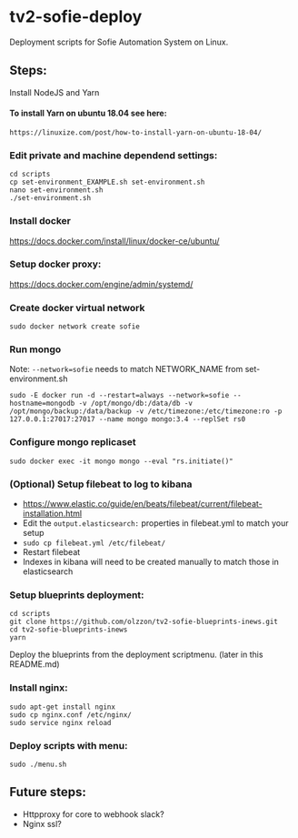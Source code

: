 # tv2-sofie-deploy
Deployment scripts for Sofie Automation System on Linux.

## Steps:

Install NodeJS and Yarn

#### To install Yarn on ubuntu 18.04 see here:
```
https://linuxize.com/post/how-to-install-yarn-on-ubuntu-18-04/
```


### Edit private and machine dependend settings:
```
cd scripts
cp set-environment_EXAMPLE.sh set-environment.sh
nano set-environment.sh
./set-environment.sh
```
### Install docker
https://docs.docker.com/install/linux/docker-ce/ubuntu/

### Setup docker proxy:
https://docs.docker.com/engine/admin/systemd/ 

### Create docker virtual network
```
sudo docker network create sofie
```
### Run mongo
Note: `--network=sofie` needs to match NETWORK_NAME from set-environment.sh
```
sudo -E docker run -d --restart=always --network=sofie --hostname=mongodb -v /opt/mongo/db:/data/db -v /opt/mongo/backup:/data/backup -v /etc/timezone:/etc/timezone:ro -p 127.0.0.1:27017:27017 --name mongo mongo:3.4 --replSet rs0
```
### Configure mongo replicaset
```
sudo docker exec -it mongo mongo --eval "rs.initiate()"
```

### (Optional) Setup filebeat to log to kibana
* https://www.elastic.co/guide/en/beats/filebeat/current/filebeat-installation.html
* Edit the `output.elasticsearch:` properties in filebeat.yml to match your setup
* `sudo cp filebeat.yml /etc/filebeat/`
* Restart filebeat
* Indexes in kibana will need to be created manually to match those in elasticsearch

### Setup blueprints deployment:
```
cd scripts
git clone https://github.com/olzzon/tv2-sofie-blueprints-inews.git
cd tv2-sofie-blueprints-inews
yarn
```
Deploy the blueprints from the deployment scriptmenu. (later in this README.md)

### Install nginx:
```
sudo apt-get install nginx
sudo cp nginx.conf /etc/nginx/
sudo service nginx reload
```

### Deploy scripts with menu:
```
sudo ./menu.sh
```

## Future steps:
- Httpproxy for core to webhook slack?
- Nginx ssl?
